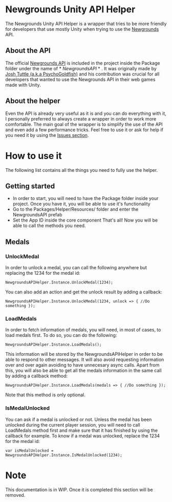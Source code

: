 # Newgrounds Unity API Helper
The Newgrounds Unity API Helper is a wrapper that tries to be more friendly for developers that use mostly Unity when trying to use the [Newgrounds](https://www.newgrounds.com/) API.
## About the API
The official [Newgrounds API](https://www.newgrounds.io/) is included in the project inside the Package folder under the name of * *NewgroundsAPI* * .
It was originally made by [Josh Tuttle (a.k.a PsychoGoldfish)](https://psychogoldfish.newgrounds.com/) and his contribution was crucial for all developers that wanted to use the Newgrounds API in their web games made with Unity.
## About the helper
Even the API is already very useful as it is and you can do everything with it, I personally preferred to always create a wrapper in order to work more comfortable. The main goal of the wrapper is to simplify the use of the API and even add a few performance tricks.
Feel free to use it or ask for help if you need it by using the [Issues section](https://github.com/MonoFlauta/Newgrounds-Unity-API-Helper/issues).

# How to use it
The following list contains all the things you need to fully use the helper.
## Getting started
- In order to start, you will need to have the Package folder inside your project. Once you have it, you will be able to use it's functionality
- Go to the Packages/Helper/Resources/ folder and enter the NewgroundsAPI prefab
- Set the App ID inside the core component
That's all! Now you will be able to call the methods you need.
## Medals
### UnlockMedal
In order to unlock a medal, you can call the following anywhere but replacing the 1234 for the medal id:

`NewgroundsAPIHelper.Instance.UnlockMedal(1234);`

You can also add an action and get the unlock result by adding a callback:

`NewgroundsAPIHelper.Instance.UnlockMedal(1234, unlock => {
  //Do something
});`

### LoadMedals
In order to fetch information of medals, you will need, in most of cases, to load medals first. To do so, you can do the following:

`NewgroundsAPIHelper.Instance.LoadMedals();`

This information will be stored by the NewgroundsAPIHelper in order to be able to respond to other messages. It will also avoid requesting information over and over again avoiding to have unnecesary async calls.
Apart from this, you will also be able to get all the medals information in the same call by adding a callback method:

`NewgroundsAPIHelper.Instance.LoadMedals(medals => {
  //Do something
});`

Note that this method is only optional.

### IsMedalUnlocked
You can ask if a medal is unlocked or not. Unless the medal has been unlocked during the current player session, you will need to call LoadMedals method first and make sure that it has finished by using the callback for example.
To know if a medal was unlocked, replace the 1234 for the medal id:

`var isMedalUnlocked = NewgroundsAPIHelper.Instance.IsMedalUnlocked(1234);`

# Note
This documentation is in WIP. Once it is completed this section will be removed.
